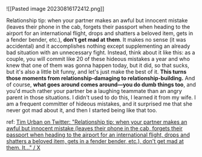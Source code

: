 ![[Pasted image 20230816172412.png]]

Relationship tip: when your partner makes an awful but innocent mistake (leaves their phone in the cab, forgets their passport when heading to the airport for an international flight, drops and shatters a beloved item, gets in a fender bender, etc.), **don't get mad at them**. It makes no sense (it was accidental) and it accomplishes nothing except supplementing an already bad situation with an unnecessary fight. Instead, think about it like this: as a couple, you will commit like 20 of these hideous mistakes a year and who knew that one of them was gonna happen today, but it did, so that sucks, but it's also a little bit funny, and let's just make the best of it. **This turns those moments from relationship-damaging to relationship-building.** And of course, **what goes around comes around—you do dumb things too**, and you'd much rather your partner be a laughing teammate than an angry parent in those situations. I didn't used to do this, I learned it from my wife. I am a frequent committer of hideous mistakes, and it surprised me that she never got mad about it, and then I started being like that too.

ref: [Tim Urban on Twitter: "Relationship tip: when your partner makes an awful but innocent mistake (leaves their phone in the cab, forgets their passport when heading to the airport for an international flight, drops and shatters a beloved item, gets in a fender bender, etc.), don't get mad at them. It…" / X](https://twitter.com/waitbutwhy/status/1689300570408951808)
